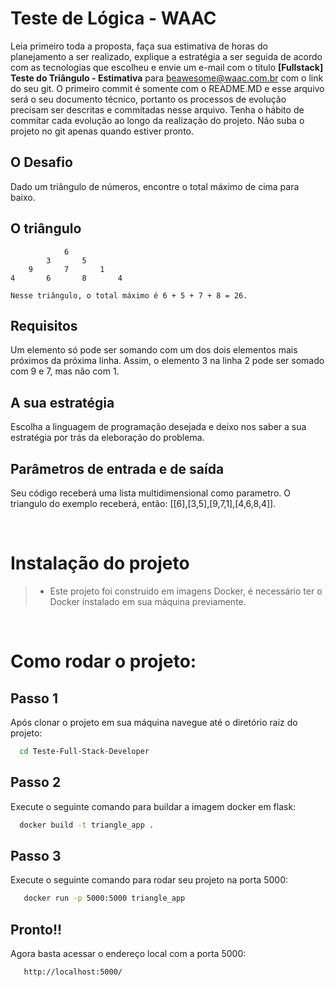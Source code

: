 # Teste de Lógica - WAAC

Leia primeiro toda a proposta, faça sua estimativa de horas do planejamento a ser realizado, explique a estratégia a ser seguida de acordo com as tecnologias que escolheu e envie um e-mail com o título **[Fullstack] Teste do Triângulo - Estimativa** para beawesome@waac.com.br com o link do seu git.
O primeiro commit é somente com o README.MD e esse arquivo será o seu documento técnico, portanto os processos de evolução precisam ser descritas e commitadas nesse arquivo. Tenha o hábito de commitar cada evolução ao longo da realização do projeto. Não suba o projeto no git apenas quando estiver pronto.

## O Desafio

Dado um triângulo de números, encontre o total máximo de cima para baixo.

## O triângulo

                6
            3       5
        9       7       1
    4       6       8       4    

    Nesse triângulo, o total máximo é 6 + 5 + 7 + 8 = 26.

## Requisitos

Um elemento só pode ser somando com um dos dois elementos mais próximos da próxima linha. Assim, o elemento 3 na linha 2 pode ser somado com 9 e 7, mas não com 1.

## A sua estratégia

Escolha a linguagem de programação desejada e deixo nos saber a sua estratégia por trás da eleboração do problema.

## Parâmetros de entrada e de saída

Seu código receberá uma lista multidimensional como parametro. O triangulo do exemplo receberá, então: [[6],[3,5],[9,7,1],[4,6,8,4]].

<br>

# Instalação do projeto

> - Este projeto foi construido em imagens Docker, é necessário ter o Docker instalado em sua máquina previamente.

<br>

# Como rodar o projeto: 

## Passo 1

Após clonar o projeto em sua máquina navegue até o diretório raiz do projeto:

```bash
  cd Teste-Full-Stack-Developer
```

## Passo 2

Execute o seguinte comando para buildar a imagem docker em flask:

```bash
  docker build -t triangle_app . 
```

## Passo 3

Execute o seguinte comando para rodar seu projeto na porta 5000:

```bash
   docker run -p 5000:5000 triangle_app 
```

## Pronto!!

Agora basta acessar o endereço local com a porta 5000:

```bash
   http://localhost:5000/
```